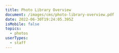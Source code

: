 ```yaml
---
title: Photo Library Overview
document: /images/cms/photo-library-overview.pdf
date: 2022-06-30T19:24:05.395Z
isMobile: false
topics:
  - photos
userTypes:
  - staff
---
```

